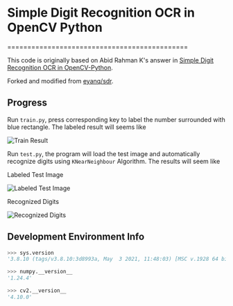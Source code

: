 # Simple Digit Recognition OCR in OpenCV Python

=============================================

This code is originally based on Abid Rahman K's answer in [Simple Digit Recognition OCR in OpenCV-Python](http://stackoverflow.com/questions/9413216/simple-digit-recognition-ocr-in-opencv-python/9620295).

Forked and modified from [eyanq/sdr](https://github.com/eyanq/sdr).

## Progress

Run `train.py`, press corresponding key to label the number surrounded with blue rectangle. The labeled result will seems like

![Train Result](/data/train_result.png)

Run `test.py`, the program will load the test image and automatically recognize digits using `KNearNeighbour` Algorithm. The results will seem like

Labeled Test Image

![Labeled Test Image](/data/in.png)

Recognized Digits

![Recognized Digits](/data/out.png)

## Development Environment Info

```python
>>> sys.version
'3.8.10 (tags/v3.8.10:3d8993a, May  3 2021, 11:48:03) [MSC v.1928 64 bit (AMD64)]'

>>> numpy.__version__
'1.24.4'

>>> cv2.__version__
'4.10.0'
```
